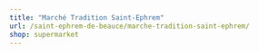 ```yaml
---
title: "Marché Tradition Saint-Ephrem"
url: /saint-ephrem-de-beauce/marche-tradition-saint-ephrem/
shop: supermarket
---
```

